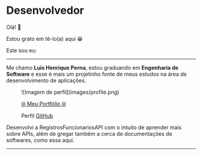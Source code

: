 # Desenvolvedor

Olá! 👋

Estou grato em tê-lo(a) aqui 😁

Este sou eu:

---

Me chamo **Luís Henrique Perna**, estou graduando em **Engenharia de Software** e esse é mais um projetinho fonte de meus estudos na área de desenvolvimento de aplicações.

<figure markdown>
  ![Imagem de perfil](images/profile.png)

  [🌐 Meu Portfólio 🌐](https://luishperna.com.br/)

  Perfil [GitHub](https://github.com/luishperna)
</figure>

Desenvolvi a RegistrosFuncionariosAPI com o intuito de aprender mais sobre APIs, além de gregar também a cerca de documentações de softwares, como essa aqui.

---